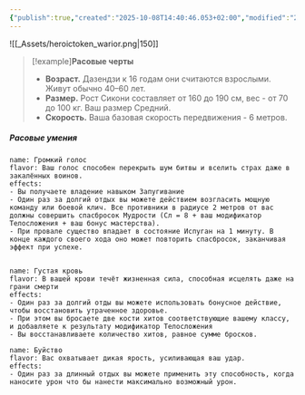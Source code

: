 ```yaml
---
{"publish":true,"created":"2025-10-08T14:40:46.053+02:00","modified":"2025-10-24T17:02:42.952+02:00","published":"2025-10-24T17:02:42.952+02:00","tags":["расы"],"cssclasses":"","socialImage":"_Assets/heroictoken_warior.png","image":"_Assets/heroictoken_warior.png"}
---
```



![[_Assets/heroictoken_warior.png|150]]
> [!example]**Расовые черты**
>- **Возраст.** Дазендзи к 16 годам они считаются взрослыми. Живут обычно 40–60 лет.
>- **Размер.** Рост Сикони составляет от 160 до 190 см, вес - от 70 до 100 кг. Ваш размер Средний. 
>- **Скорость.** Ваша базовая скорость передвижения - 6 метров.

##### Расовые умения
 ```ds-ab
 name: Громкий голос
 flavor: Ваш голос способен перекрыть шум битвы и вселить страх даже в закалённых воинов.
 effects:
 - Вы получаете владение навыком Запугивание
 - Один раз за долгий отдых вы можете действием возгласить мощную команду или боевой клич. Все противники в радиусе 2 метров от вас должны совершить спасбросок Мудрости (Сл = 8 + ваш модификатор Телосложения + ваш бонус мастерства). 
 - При провале существо впадает в состояние Испуган на 1 минуту. В конце каждого своего хода оно может повторить спасбросок, заканчивая эффект при успехе.
   
 ```
 ```ds-ab
 name: Густая кровь
 flavor: В вашей крови течёт жизненная сила, способная исцелять даже на грани смерти
 effects:
 - Один раз за долгий отды вы можете использовать бонусное действие, чтобы восстановить утраченное здоровье.
 - При этом вы бросаете две кости хитов соответствующие вашему классу, и добавляете к результату модификатор Телосложения
 - Вы восстанавливаете количество хитов, равное сумме бросков.
 ```
  ```ds-ab
 name: Буйство
 flavor: Вас охватывает дикая ярость, усиливающая ваш удар.
 effects:
 - Один раз за длинный отдых вы можете применить эту способность, когда наносите урон что бы нанести максимально возможный урон.
```
